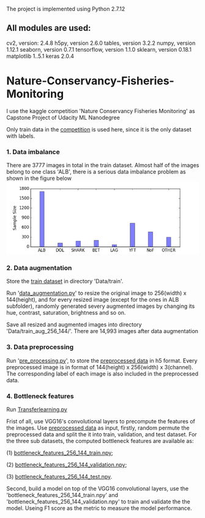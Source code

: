The project is implemented using Python 2.7.12

## All modules are used:
cv2, version: 2.4.8
h5py, version 2.6.0
tables, version 3.2.2
numpy, version 1.12.1
seaborn, version 0.7.1
tensorflow, version 1.1.0
sklearn, version 0.18.1
matplotlib 1..5.1
keras 2.0.4


# Nature-Conservancy-Fisheries-Monitoring
I use the kaggle competition 'Nature Conservancy Fisheries Monitoring' as Capstone Project of Udacity ML Nanodegree

Only train data in the [competition](https://www.kaggle.com/c/the-nature-conservancy-fisheries-monitoring) is used here, since it is the only dataset with labels.

### 1. Data imbalance

There are 3777 images in total in the train dataset. Almost half of the images belong to one class 'ALB', there is a serious data imbalance problem as shown in the figure below ![Train_data_sample_size](https://github.com/jundongq/Nature-Conservancy-Fisheries-Monitoring/blob/master/Train_data_sample_size.png)

### 2. Data augmentation

Store the [train dataset](https://www.kaggle.com/c/the-nature-conservancy-fisheries-monitoring/data) in directory 'Data/train'.

Run '[data_augmentation.py](https://github.com/jundongq/Nature-Conservancy-Fisheries-Monitoring/blob/master/data_augmentation.py)' to resize the original image to 256(width) x 144(height), and for every resized image (except for the ones in ALB subfolder), randomly generated severy augmented images by changing its hue, contrast, saturation, brightness and so on. 

Save all resized and augmented images into directory 'Data/train_aug_256_144/'. There are 14,993 images after data augmentation

### 3. Data preprocessing

Run '[pre_processing.py](https://github.com/jundongq/Nature-Conservancy-Fisheries-Monitoring/blob/master/pre_processing.py)', to store the [preprocessed data](https://drive.google.com/open?id=0B2ifRtIZ8FKkOXN4aHZ6MkpGRGM) in h5 format. Every preprocessed image is in format of 144(height) x 256(width) x 3(channel). The corresponding label of each image is also included in the preprocessed data.

### 4. Bottleneck features

Run [Transferlearning.py](https://github.com/jundongq/Nature-Conservancy-Fisheries-Monitoring/blob/master/TransferLearning.py)

Frist of all, use VGG16's convolutional layers to precompute the features of the images. 
Use [preprocessed data](https://drive.google.com/open?id=0B2ifRtIZ8FKkOXN4aHZ6MkpGRGM) as input, firstly, random permute the preprocessed data and split the it into train, validation, and test dataset. For the three sub datasets, the computed bottleneck features are available as: 

(1) [bottleneck_features_256_144_train.npy](https://drive.google.com/open?id=0B2ifRtIZ8FKkRlpZWFh5akhwSDQ); 

(2) [bottleneck_features_256_144_validation.npy](https://drive.google.com/open?id=0B2ifRtIZ8FKkakZReDBhU2JNMGM);

(3) [bottleneck_features_256_144_test.npy](https://drive.google.com/open?id=0B2ifRtIZ8FKkVEVhaGd5VVU1M3M).

Second, build a model on top of the VGG16 convolutional layers, use the 'bottleneck_features_256_144_train.npy' and 'bottleneck_features_256_144_validation.npy' to train and validate the the model. Useing F1 score as the metric to measure the model performance.
